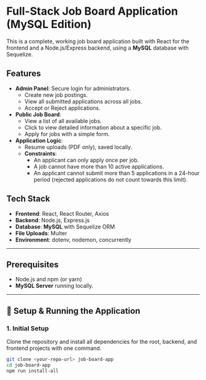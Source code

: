 # Full-Stack Job Board Application (MySQL Edition)

This is a complete, working job board application built with React for the frontend and a Node.js/Express backend, using a **MySQL** database with Sequelize.

## Features

- **Admin Panel**: Secure login for administrators.
  - Create new job postings.
  - View all submitted applications across all jobs.
  - Accept or Reject applications.
- **Public Job Board**:
  - View a list of all available jobs.
  - Click to view detailed information about a specific job.
  - Apply for jobs with a simple form.
- **Application Logic**:
  - Resume uploads (PDF only), saved locally.
  - **Constraints**:
    - An applicant can only apply once per job.
    - A job cannot have more than 10 active applications.
    - An applicant cannot submit more than 5 applications in a 24-hour period (rejected applications do not count towards this limit).

## Tech Stack

- **Frontend**: React, React Router, Axios
- **Backend**: Node.js, Express.js
- **Database**: **MySQL** with Sequelize ORM
- **File Uploads**: Multer
- **Environment**: dotenv, nodemon, concurrently

---

##  Prerequisites

- Node.js and npm (or yarn)
- **MySQL Server** running locally.

---

## 🚀 Setup & Running the Application

### 1. Initial Setup

Clone the repository and install all dependencies for the root, backend, and frontend projects with one command.

```bash
git clone <your-repo-url> job-board-app
cd job-board-app
npm run install-all